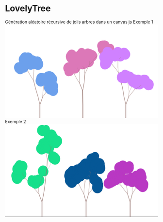 # LovelyTree
Génération aléatoire récursive de jolis arbres  dans un canvas js
Exemple 1 ![des jolis arbres](img2.PNG)
Exemple 2 ![des jolis arbres](img.PNG)
